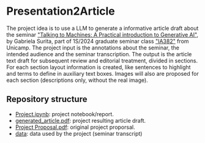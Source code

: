 # Presentation2Article

The project idea is to use a LLM to generate a informative article draft about the seminar ["Talking to Machines: A Practical introduction to Generative AI"](https://feec-seminar-comp-eng.github.io/seminars/seminars-1-2024/6/), by Gabriela Surita, part of 1S/2024 graduate seminar class ["IA382"](https://feec-seminar-comp-eng.github.io/) from Unicamp. The project input is the annotations about the seminar, the intended audience and the seminar transcription. The output is the article text draft for subsequent review and editorial treatment, divided in sections. For each section layout information is created, like sentences to highlight and terms to define in auxiliary text boxes. Images will also are proposed for each section (descriptions only, without the real image).

## Repository structure

- [Project.ipynb](Project.ipynb): project notebook/report.
- [generated_article.pdf](generated_article.pdf): project resulting article draft.
- [Project Proposal.pdf](Project%20Proposal.md): original project proporsal.
- [data](data): data used by the project (seminar transcript)
